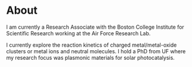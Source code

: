 # About

I am currently a Research Associate with the Boston College Institute for Scientific
Research working at the Air Force Research Lab.

I currently explore the reaction kinetics of charged metal/metal-oxide clusters or metal ions and neutral molecules.
I hold a PhD from UF where my research focus was plasmonic materials for solar photocatalysis.
